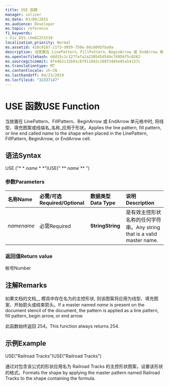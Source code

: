 ```yaml
---
title: USE 函数
manager: soliver
ms.date: 03/09/2015
ms.audience: Developer
ms.topic: reference
f1_keywords:
- Vis_DSS.chm82251510
localization_priority: Normal
ms.assetid: 410c4187-21f3-d959-750e-9dc6095fba9a
description: 当放置在 LinePattern、FillPattern、BeginArrow 或 EndArrow 单元格中时, 将线型、填充图案或线端名名称应用于形状。
ms.openlocfilehash: ddd15c1c127fafa1a230545d544c74956f5c0262
ms.sourcegitcommit: 8fe462c32b91c87911942c188f3445e85a54137c
ms.translationtype: MT
ms.contentlocale: zh-CN
ms.lasthandoff: 04/23/2019
ms.locfileid: "32337147"
---
```

# <a name="use-function"></a><span data-ttu-id="25803-103">USE 函数</span><span class="sxs-lookup"><span data-stu-id="25803-103">USE Function</span></span>

<span data-ttu-id="25803-104">当放置在 LinePattern、FillPattern、BeginArrow 或 EndArrow 单元格中时, 将线型、填充图案或线端名_名称_应用于形状。</span><span class="sxs-lookup"><span data-stu-id="25803-104">Applies the line pattern, fill pattern, or line end called  _name_ to the shape when placed in the LinePattern, FillPattern, BeginArrow, or EndArrow cell.</span></span> 
  
## <a name="syntax"></a><span data-ttu-id="25803-105">语法</span><span class="sxs-lookup"><span data-stu-id="25803-105">Syntax</span></span>

<span data-ttu-id="25803-106">USE ("\* \* *name* \* \*")</span><span class="sxs-lookup"><span data-stu-id="25803-106">USE(" \*\* *name* \*\* ")</span></span> 
  
### <a name="parameters"></a><span data-ttu-id="25803-107">参数</span><span class="sxs-lookup"><span data-stu-id="25803-107">Parameters</span></span>

|<span data-ttu-id="25803-108">**名称**</span><span class="sxs-lookup"><span data-stu-id="25803-108">**Name**</span></span>|<span data-ttu-id="25803-109">**必需/可选**</span><span class="sxs-lookup"><span data-stu-id="25803-109">**Required/Optional**</span></span>|<span data-ttu-id="25803-110">**数据类型**</span><span class="sxs-lookup"><span data-stu-id="25803-110">**Data Type**</span></span>|<span data-ttu-id="25803-111">**说明**</span><span class="sxs-lookup"><span data-stu-id="25803-111">**Description**</span></span>|
|:-----|:-----|:-----|:-----|
| <span data-ttu-id="25803-112">_name_</span><span class="sxs-lookup"><span data-stu-id="25803-112">_name_</span></span> <br/> |<span data-ttu-id="25803-113">必需</span><span class="sxs-lookup"><span data-stu-id="25803-113">Required</span></span>  <br/> |<span data-ttu-id="25803-114">**String**</span><span class="sxs-lookup"><span data-stu-id="25803-114">**String**</span></span> <br/> |<span data-ttu-id="25803-115">是有效主控形状名称的任何字符串。</span><span class="sxs-lookup"><span data-stu-id="25803-115">Any string that is a valid master name.</span></span>  <br/> |
   
### <a name="return-value"></a><span data-ttu-id="25803-116">返回值</span><span class="sxs-lookup"><span data-stu-id="25803-116">Return value</span></span>

<span data-ttu-id="25803-117">帐号</span><span class="sxs-lookup"><span data-stu-id="25803-117">Number</span></span>
  
## <a name="remarks"></a><span data-ttu-id="25803-118">注解</span><span class="sxs-lookup"><span data-stu-id="25803-118">Remarks</span></span>

<span data-ttu-id="25803-119">如果文档的文档__ 模具中存在名为的主控形状, 则该图案将应用为线型、填充图案、开始箭头或结束箭头。</span><span class="sxs-lookup"><span data-stu-id="25803-119">If a master named  _name_ is present on the document stencil of the document, the pattern is applied as a line pattern, fill pattern, begin arrow, or end arrow.</span></span> 
  
<span data-ttu-id="25803-120">此函数始终返回 254。</span><span class="sxs-lookup"><span data-stu-id="25803-120">This function always returns 254.</span></span>
  
## <a name="example"></a><span data-ttu-id="25803-121">示例</span><span class="sxs-lookup"><span data-stu-id="25803-121">Example</span></span>

<span data-ttu-id="25803-122">USE("Railroad Tracks")</span><span class="sxs-lookup"><span data-stu-id="25803-122">USE("Railroad Tracks")</span></span> 
  
<span data-ttu-id="25803-123">通过对包含该公式的形状应用名为 Railroad Tracks 的主控形状图案，设置该形状的格式。</span><span class="sxs-lookup"><span data-stu-id="25803-123">Formats the shape by applying the master pattern named Railroad Tracks to the shape containing the formula.</span></span> 
  

